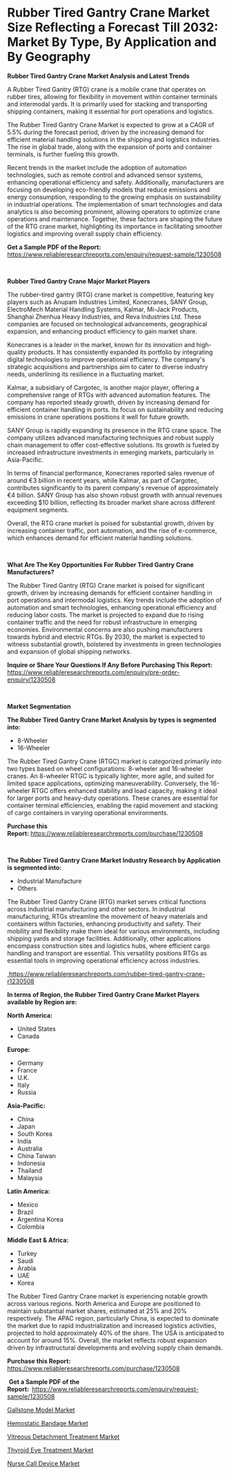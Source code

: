 <p><h1>Rubber Tired Gantry Crane Market Size Reflecting a Forecast Till 2032: Market By Type, By Application and By Geography</h1></p><p><strong>Rubber Tired Gantry Crane Market Analysis and Latest Trends</strong></p>
<p><p>A Rubber Tired Gantry (RTG) crane is a mobile crane that operates on rubber tires, allowing for flexibility in movement within container terminals and intermodal yards. It is primarily used for stacking and transporting shipping containers, making it essential for port operations and logistics.</p><p>The Rubber Tired Gantry Crane Market is expected to grow at a CAGR of 5.5% during the forecast period, driven by the increasing demand for efficient material handling solutions in the shipping and logistics industries. The rise in global trade, along with the expansion of ports and container terminals, is further fueling this growth. </p><p>Recent trends in the market include the adoption of automation technologies, such as remote control and advanced sensor systems, enhancing operational efficiency and safety. Additionally, manufacturers are focusing on developing eco-friendly models that reduce emissions and energy consumption, responding to the growing emphasis on sustainability in industrial operations. The implementation of smart technologies and data analytics is also becoming prominent, allowing operators to optimize crane operations and maintenance. Together, these factors are shaping the future of the RTG crane market, highlighting its importance in facilitating smoother logistics and improving overall supply chain efficiency.</p></p>
<p><strong>Get a Sample PDF of the Report:&nbsp;</strong> <a href="https://www.reliableresearchreports.com/enquiry/request-sample/1230508?utm_campaign=3545&utm_medium=2&utm_source=Github&utm_content=ia&utm_term=09042025&utm_id=rubber-tired-gantry-crane">https://www.reliableresearchreports.com/enquiry/request-sample/1230508</a></p>
<p>&nbsp;</p>
<p><strong>Rubber Tired Gantry Crane Major Market Players</strong></p>
<p><p>The rubber-tired gantry (RTG) crane market is competitive, featuring key players such as Anupam Industries Limited, Konecranes, SANY Group, ElectroMech Material Handling Systems, Kalmar, Mi-Jack Products, Shanghai Zhenhua Heavy Industries, and Reva Industries Ltd. These companies are focused on technological advancements, geographical expansion, and enhancing product efficiency to gain market share.</p><p>Konecranes is a leader in the market, known for its innovation and high-quality products. It has consistently expanded its portfolio by integrating digital technologies to improve operational efficiency. The company's strategic acquisitions and partnerships aim to cater to diverse industry needs, underlining its resilience in a fluctuating market.</p><p>Kalmar, a subsidiary of Cargotec, is another major player, offering a comprehensive range of RTGs with advanced automation features. The company has reported steady growth, driven by increasing demand for efficient container handling in ports. Its focus on sustainability and reducing emissions in crane operations positions it well for future growth.</p><p>SANY Group is rapidly expanding its presence in the RTG crane space. The company utilizes advanced manufacturing techniques and robust supply chain management to offer cost-effective solutions. Its growth is fueled by increased infrastructure investments in emerging markets, particularly in Asia-Pacific.</p><p>In terms of financial performance, Konecranes reported sales revenue of around €3 billion in recent years, while Kalmar, as part of Cargotec, contributes significantly to its parent company's revenue of approximately €4 billion. SANY Group has also shown robust growth with annual revenues exceeding $10 billion, reflecting its broader market share across different equipment segments.</p><p>Overall, the RTG crane market is poised for substantial growth, driven by increasing container traffic, port automation, and the rise of e-commerce, which enhances demand for efficient material handling solutions.</p></p>
<p>&nbsp;</p>
<p><strong>What Are The Key Opportunities For Rubber Tired Gantry Crane Manufacturers?</strong></p>
<p><p>The Rubber Tired Gantry (RTG) Crane market is poised for significant growth, driven by increasing demands for efficient container handling in port operations and intermodal logistics. Key trends include the adoption of automation and smart technologies, enhancing operational efficiency and reducing labor costs. The market is projected to expand due to rising container traffic and the need for robust infrastructure in emerging economies. Environmental concerns are also pushing manufacturers towards hybrid and electric RTGs. By 2030, the market is expected to witness substantial growth, bolstered by investments in green technologies and expansion of global shipping networks.</p></p>
<p><strong>Inquire or Share Your Questions If Any Before Purchasing This Report:</strong> <a href="https://www.reliableresearchreports.com/enquiry/pre-order-enquiry/1230508?utm_campaign=3545&utm_medium=2&utm_source=Github&utm_content=ia&utm_term=09042025&utm_id=rubber-tired-gantry-crane">https://www.reliableresearchreports.com/enquiry/pre-order-enquiry/1230508</a></p>
<p>&nbsp;</p>
<p><strong>Market Segmentation</strong></p>
<p><strong>The Rubber Tired Gantry Crane Market Analysis by types is segmented into:</strong></p>
<p><ul><li>8-Wheeler</li><li>16-Wheeler</li></ul></p>
<p><p>The Rubber Tired Gantry Crane (RTGC) market is categorized primarily into two types based on wheel configurations: 8-wheeler and 16-wheeler cranes. An 8-wheeler RTGC is typically lighter, more agile, and suited for limited space applications, optimizing maneuverability. Conversely, the 16-wheeler RTGC offers enhanced stability and load capacity, making it ideal for larger ports and heavy-duty operations. These cranes are essential for container terminal efficiencies, enabling the rapid movement and stacking of cargo containers in varying operational environments.</p></p>
<p><strong>Purchase this Report:&nbsp;</strong><a href="https://www.reliableresearchreports.com/purchase/1230508?utm_campaign=3545&utm_medium=2&utm_source=Github&utm_content=ia&utm_term=09042025&utm_id=rubber-tired-gantry-crane">https://www.reliableresearchreports.com/purchase/1230508</a></p>
<p>&nbsp;</p>
<p><strong>The Rubber Tired Gantry Crane Market Industry Research by Application is segmented into:</strong></p>
<p><ul><li>Industrial Manufacture</li><li>Others</li></ul></p>
<p><p>The Rubber Tired Gantry Crane (RTG) market serves critical functions across industrial manufacturing and other sectors. In industrial manufacturing, RTGs streamline the movement of heavy materials and containers within factories, enhancing productivity and safety. Their mobility and flexibility make them ideal for various environments, including shipping yards and storage facilities. Additionally, other applications encompass construction sites and logistics hubs, where efficient cargo handling and transport are essential. This versatility positions RTGs as essential tools in improving operational efficiency across industries.</p></p>
<p><a href="https://www.reliableresearchreports.com/rubber-tired-gantry-crane-r1230508?utm_campaign=3545&utm_medium=2&utm_source=Github&utm_content=ia&utm_term=09042025&utm_id=rubber-tired-gantry-crane">&nbsp;https://www.reliableresearchreports.com/rubber-tired-gantry-crane-r1230508</a></p>
<p><strong>In terms of Region, the Rubber Tired Gantry Crane Market Players available by Region are:</strong></p>
<p>
    <p> <strong> North America: </strong>
        <ul>
            <li>United States</li>
            <li>Canada</li>
        </ul>
        </p> 
    <p> <strong> Europe: </strong>
        <ul>
            <li>Germany</li>
            <li>France</li>
            <li>U.K.</li>
            <li>Italy</li>
            <li>Russia</li>
        </ul>
        </p> 
    <p> <strong> Asia-Pacific: </strong>
        <ul>
            <li>China</li>
            <li>Japan</li>
            <li>South Korea</li>
            <li>India</li>
            <li>Australia</li>
            <li>China Taiwan</li>
            <li>Indonesia</li>
            <li>Thailand</li>
            <li>Malaysia</li>
        </ul>
        </p> 
    <p> <strong> Latin America: </strong>
        <ul>
            <li>Mexico</li>
            <li>Brazil</li>
            <li>Argentina Korea</li>
            <li>Colombia</li>
        </ul>
        </p> 
    <p> <strong> Middle East & Africa: </strong>
        <ul>
            <li>Turkey</li>
            <li>Saudi</li>
            <li>Arabia</li>
            <li>UAE</li>
            <li>Korea</li>
        </ul>
    </p>
    </p>
<p><p>The Rubber Tired Gantry Crane market is experiencing notable growth across various regions. North America and Europe are positioned to maintain substantial market shares, estimated at 25% and 20% respectively. The APAC region, particularly China, is expected to dominate the market due to rapid industrialization and increased logistics activities, projected to hold approximately 40% of the share. The USA is anticipated to account for around 15%. Overall, the market reflects robust expansion driven by infrastructural developments and evolving supply chain demands.</p></p>
<p><strong>Purchase this Report: </strong><a href="https://www.reliableresearchreports.com/purchase/1230508?utm_campaign=3545&utm_medium=2&utm_source=Github&utm_content=ia&utm_term=09042025&utm_id=rubber-tired-gantry-crane">https://www.reliableresearchreports.com/purchase/1230508</a></p>
<p>&nbsp;<strong>Get a Sample PDF of the Report:&nbsp;&nbsp;</strong><a href="https://www.reliableresearchreports.com/enquiry/request-sample/1230508?utm_campaign=3545&utm_medium=2&utm_source=Github&utm_content=ia&utm_term=09042025&utm_id=rubber-tired-gantry-crane">https://www.reliableresearchreports.com/enquiry/request-sample/1230508</a></p>
<p><strong></strong></p>
<p><p><a href="https://www.linkedin.com/pulse/key-drivers-gallstone-model-market-how-its-growing-52-hodpe?utm_campaign=3545&utm_medium=2&utm_source=Github&utm_content=ia&utm_term=09042025&utm_id=rubber-tired-gantry-crane">Gallstone Model Market</a></p><p><a href="https://www.linkedin.com/pulse/hemostatic-bandage-market-analysis-2025-2032-projected-intense-jm5qe?utm_campaign=3545&utm_medium=2&utm_source=Github&utm_content=ia&utm_term=09042025&utm_id=rubber-tired-gantry-crane">Hemostatic Bandage Market</a></p><p><a href="https://www.linkedin.com/pulse/sustaining-industry-growth-study-vitreous-detachment-treatment-cmpxc?utm_campaign=3545&utm_medium=2&utm_source=Github&utm_content=ia&utm_term=09042025&utm_id=rubber-tired-gantry-crane">Vitreous Detachment Treatment Market</a></p><p><a href="https://www.linkedin.com/pulse/comprehensive-analysis-thyroid-eye-treatment-market-share-size-bkqec?utm_campaign=3545&utm_medium=2&utm_source=Github&utm_content=ia&utm_term=09042025&utm_id=rubber-tired-gantry-crane">Thyroid Eye Treatment Market</a></p><p><a href="https://www.linkedin.com/pulse/global-perspectives-nurse-call-device-market-trends-challenges-p3ene?utm_campaign=3545&utm_medium=2&utm_source=Github&utm_content=ia&utm_term=09042025&utm_id=rubber-tired-gantry-crane">Nurse Call Device Market</a></p></p>
